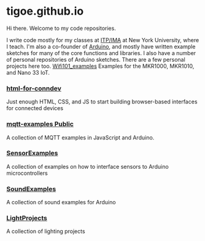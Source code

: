 # tigoe.github.io

Hi there. Welcome to my code repositories. 

I write code mostly for my classes at [ITP/IMA](https://itp.nyu.edu) at New York University, where I teach.  I'm also a co-founder of [Arduino](https://www.arduino.cc), and mostly have written example sketches for many of the core functions and libraries. I also have a number of personal repositories of Arduino sketches. There are a few personal projects here too.
[Wifi101_examples](https://tigoe.github.io/Wifi101_examples/)
Examples for the MKR1000, MKR1010, and Nano 33 IoT.

### [html-for-conndev](https://tigoe.github.io/html-for-conndev/)
Just enough HTML, CSS, and JS to start building browser-based interfaces for connected devices

### [mqtt-examples Public](https://tigoe.github.io/mqtt-examples/)
A collection of MQTT examples in JavaScript and Arduino.

### [SensorExamples](https://tigoe.github.io/SensorExamples/)
A collection of examples on how to interface sensors to Arduino microcontrollers

### [SoundExamples](https://tigoe.github.io/SoundExamples/)
A collection of sound examples for Arduino

### [LightProjects](https://tigoe.github.io/LightProjects/)
A collection of lighting projects

